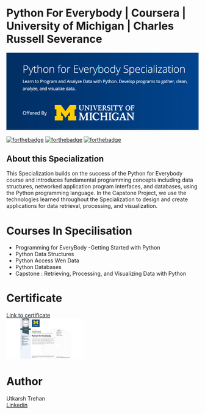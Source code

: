 # Python For Everybody | Coursera | University of Michigan | Charles Russell Severance
 
 ![image](https://github.com/UtkarshTrehan-icloud/Python-For-Everybody/blob/main/images/cover.jpg)
 
[![forthebadge](https://forthebadge.com/images/badges/made-with-python.svg)](https://forthebadge.com)
[![forthebadge](https://forthebadge.com/images/badges/built-by-developers.svg)](https://forthebadge.com)  [![forthebadge](https://forthebadge.com/images/badges/built-with-love.svg)](https://forthebadge.com)

## About this Specialization
This Specialization builds on the success of the Python for Everybody course and introduces fundamental programming concepts including data structures, networked application program interfaces, and databases, using the Python programming language. In the Capstone Project, we use the technologies learned throughout the Specialization to design and create applications for data retrieval, processing, and visualization.

# Courses In Specilisation
- Programming for EveryBody -Getting Started with Python  
- Python Data Structures
- Python Access Wen Data
- Python Databases
- Capstone : Retrieving, Processing, and Visualizing Data with Python

# Certificate   
[Link to certificate](https://www.coursera.org/account/accomplishments/specialization/X5FFJACG98SG)  
<img src="https://github.com/UtkarshTrehan-icloud/Python-For-Everybody/blob/main/images/certificate.jpeg" width="40%">  

# Author
Utkarsh Trehan  
[Linkedin](https://www.linkedin.com/in/utkarsh-trehan-653144b5/) 


